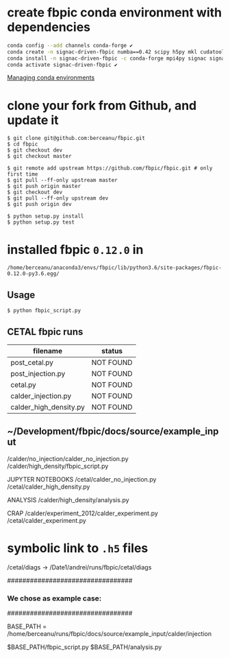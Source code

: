 # create fbpic conda environment with dependencies

```bash
conda config --add channels conda-forge ✔️
conda create -n signac-driven-fbpic numba==0.42 scipy h5py mkl cudatoolkit=8.0 pyculib ✔️
conda install -n signac-driven-fbpic -c conda-forge mpi4py signac signac-flow signac-dashboard ✔️
conda activate signac-driven-fbpic ✔️
```

[Managing conda environments](https://docs.conda.io/projects/conda/en/latest/user-guide/tasks/manage-environments.html)

# clone your fork from Github, and update it 

```
$ git clone git@github.com:berceanu/fbpic.git
$ cd fbpic
$ git checkout dev
$ git checkout master
```

```
$ git remote add upstream https://github.com/fbpic/fbpic.git # only first time
$ git pull --ff-only upstream master
$ git push origin master
$ git checkout dev
$ git pull --ff-only upstream dev
$ git push origin dev
```

```
$ python setup.py install
$ python setup.py test
```

# installed fbpic `0.12.0` in
`/home/berceanu/anaconda3/envs/fbpic/lib/python3.6/site-packages/fbpic-0.12.0-py3.6.egg/`

## Usage
`$ python fbpic_script.py`


## CETAL fbpic runs

| filename              | status    |
|-----------------------|-----------|
|post_cetal.py          |  NOT FOUND|
|post_injection.py      |  NOT FOUND|
|cetal.py               |  NOT FOUND|
|calder_injection.py    |  NOT FOUND|
|calder_high_density.py |  NOT FOUND|


## ~/Development/fbpic/docs/source/example_input ##

/calder/no_injection/calder_no_injection.py
/calder/high_density/fbpic_script.py

JUPYTER NOTEBOOKS
/cetal/calder_no_injection.py
/cetal/calder_high_density.py

ANALYSIS
/calder/high_density/analysis.py

CRAP
/calder/experiment_2012/calder_experiment.py
/cetal/calder_experiment.py

# symbolic link to `.h5` files
/cetal/diags -> /Date1/andrei/runs/fbpic/cetal/diags

#################################
### We chose as example case: ###
#################################

BASE_PATH = /home/berceanu/runs/fbpic/docs/source/example_input/calder/injection

$BASE_PATH/fbpic_script.py
$BASE_PATH/analysis.py
  